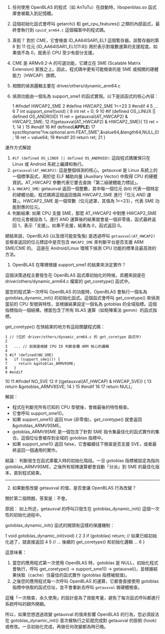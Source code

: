 1. 任何使用 OpenBLAS 的程式（如 AnTuTu）在啟動時，libopenblas.so 函式庫會被載入到記憶體。
2. 這個初始化函式會呼叫 getarch() 和 get_cpu_features() 之類的內部函式，最終會執行到 `cpuid_arm64.c` 這個檔案中的程式碼。
3. 真假？  對於 CME，它會檢查 ID_AA64ISAR1_EL1 這個暫存器。該暫存器的第 8 到 11 位元 (ID_AA64ISAR1_EL1[11:8]) 用於表示對複數運算的支援程度。如果值不為 0，就表示 CPU 至少有部分支援。
4. CME 是 ARMv9.2-A 的可選功能，它建立在 SME (Scalable Matrix Extension)  家族之上。因此，程式碼中更有可能檢查的是 SME 或相關的硬體能力（HWCAP）旗標。
5. 相關的偵測邏輯主要在 driver/others/dynamic_arm64.c
6.  偵測功能由一個名為 support_sme1 的函式實現。以下是該函式的核心內容：

    1 #ifndef HWCAP2_SME
    2 #define HWCAP2_SME 1<<23
    3 #endif
    4 
    5 ...
    6 
    7 int support_sme1(void) {
    8         int ret = 0;
    9 
   10 #if (defined OS_LINUX || defined OS_ANDROID)
   11         ret = getauxval(AT_HWCAP2) & HWCAP2_SME;
   12         if(getauxval(AT_HWCAP2) & HWCAP2_SME){
   13                 ret = 1;
   14         }
   15 #endif
   16 #if defined(__APPLE__)
   17   sysctlbyname"hw.optional.arm.FEAT_SME",&value64,&length64,NULL,0);
   18   ret = value64;
   19 #endif
   20        return ret;
   21 }

  運作方式解說

   1. `#if (defined OS_LINUX || defined OS_ANDROID)`: 這段程式碼確保只在 Linux 或 Android 系統上編譯和執行。
   2. `getauxval(AT_HWCAP2)`: 這是整個偵測的核心。getauxval 是 Linux 系統上的一個標準函式，用於從 ELF 輔助向量 (Auxiliary Vector) 中取得 CPU 的硬體資訊。AT_HWCAP2 參數代表它要去查詢「第二組硬體能力標誌」。
   3. `& HWCAP2_SME`: getauxval 返回一個整數，其中每一個位元 (bit) 代表一個特定的硬體功能。程式碼將這個返回值與 HWCAP2_SME 進行「位元 AND 運算」。HWCAP2_SME 是一個常數（位元遮罩，其值為 1<<23），代表 SME 功能對應的位元。
   4. 判斷結果: 如果 CPU 支援 SME，那麼 AT_HWCAP2 中對應 HWCAP2_SME 的位元會被設為 1。進行 AND 運算後的結果就會是一個非零值，函式最終返回 1，表示「支援」。如果不支援，結果為 0，函式返回 0。

  總結來說，OpenBLAS (以及很可能安兔兔) 是透過呼叫 `getauxval(AT_HWCAP2)` 並檢查返回的位元標誌中是否包含 `HWCAP2_SME` 來判斷平台是否支援 ARM SME/CME 的。 這是在 Android/Linux 環境下偵測 CPU 功能的標準且最高效的方法。


  1. OpenBLAS 在哪裡根據 support_sme1 的結果來決定實作？

  這個決策過程主要發生在 OpenBLAS 函式庫初始化的時候，具體來說是在 driver/others/dynamic_arm64.c 檔案的 get_coretype() 函式中。

  當您的程式第一次呼叫 OpenBLAS 的功能時，OpenBLAS 會執行一個名為 gotoblas_dynamic_init() 的初始化函式。這個函式會呼叫 get_coretype() 來偵測當前的
  CPU 型號與特性，並根據結果設定一個名為 gotoblas 的全域指標。這個指標指向一個結構，裡面包含了所有 BLAS 運算（如矩陣乘法 gemm）的函式指標。

  get_coretype() 在快結束的地方有這段關鍵程式碼：

    1 // (位於 driver/others/dynamic_arm64.c 的 get_coretype 函式中)
    2 
    3   ... // 前面是根據 CPU ID 判斷各種 ARM 核心的邏輯
    4 
    5 #if !defined(NO_SME)
    6   if (support_sme1()) {
    7     return &gotoblas_ARMV9SME;
    8   }
    9 #endif
   10 
   11 #ifndef NO_SVE
   12   if ((getauxval(AT_HWCAP) & HWCAP_SVE)) {
   13     return &gotoblas_ARMV8SVE;
   14   }
   15 #endif
   16 
   17   return NULL;

  解說：
   * 程式在判斷完所有已知的 CPU 型號後，會做最後的特性檢查。
   * 它會呼叫 support_sme1()。
   * 如果 support_sme1() 返回 true (非零值)，get_coretype() 就會返回 &gotoblas_ARMV9SME。
   * gotoblas_ARMV9SME 是一個包含了針對 SME 指令集最佳化的函式實作的集合。這個位址會被存到全域的 gotoblas 指標中。
   * 如果 support_sme1() 返回 false，它會繼續往下檢查是否支援 SVE，或者最終返回一個通用的實作。

  結論： 判斷發生在函式庫載入時的初始化階段。一旦 gotoblas 指標被設定為指向 gotoblas_ARMV9SME，之後所有矩陣運算都會自動「分派」到 SME
  的最佳化版本，直到程式結束。

  ---

  2. 如果動態改變 getauxval 的值，是否會讓 OpenBLAS 行為改變？

  關於第二個問題，答案是：不會。

  原因：
  如上所述，getauxval 的呼叫只發生在 gotoblas_dynamic_init() 這個一次性的初始化過程中。

  gotoblas_dynamic_init() 函式的開頭有這樣的保護機制：

   1 void gotoblas_dynamic_init(void) {
   2 
   3   if (gotoblas) return; // 如果已經初始化過了，就直接返回
   4 
   5   // ... 後續的 get_coretype() 和初始化邏輯 ...
   6 }

  這意味著：
   1. 當您的應用程式第一次使用 OpenBLAS 時，gotoblas 是 NULL，初始化程式會執行，呼叫 get_coretype() -> support_sme1() ->
      getauxval()，並根據結果快取（cache）住最佳的函式實作 (gotoblas 指標被賦值)。
   2. 之後您的應用程式每一次呼叫 OpenBLAS 的運算，它都會直接使用 gotoblas 指標中快取的函式位址，並不會重新去呼叫 `getauxval` 做硬體檢查。

  這種「一次檢查，永久使用」的設計是為了效能考量，避免了每次函式呼叫都進行系統呼叫的額外開銷。

  所以，如果您想透過改變 getauxval 的值來影響 OpenBLAS 的行為，您必須設法在 gotoblas_dynamic_init() 首次被執行之前就完成對 getauxval 的掛鉤 (hook)
  或修改。一旦初始化完成，再做任何改變都為時已晚。
